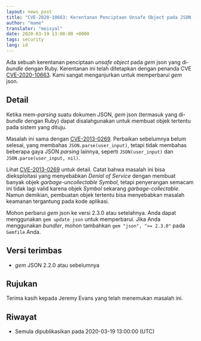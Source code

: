 ```yaml
---
layout: news_post
title: "CVE-2020-10663: Kerentanan Penciptaan Unsafe Object pada JSON (Perbaikan tambahan)"
author: "mame"
translator: "meisyal"
date: 2020-03-19 13:00:00 +0000
tags: security
lang: id
---
```


Ada sebuah kerentanan penciptaan *unsafe object* pada *gem* json yang di-*bundle*
dengan Ruby. Kerentanan ini telah ditetapkan dengan penanda CVE [CVE-2020-10663](https://cve.mitre.org/cgi-bin/cvename.cgi?name=CVE-2020-10663).
Kami sangat menganjurkan untuk memperbarui *gem* json.

## Detail

Ketika mem-*parsing* suatu dokumen JSON, *gem* json (termasuk yang di-*bundle*
dengan Ruby) dapat disalahgunakan untuk membuat objek tertentu pada sistem
yang dituju.

Masalah ini sama dengan [CVE-2013-0269](https://www.ruby-lang.org/en/news/2013/02/22/json-dos-cve-2013-0269/).
Perbaikan sebelumnya belum selesai, yang membahas `JSON.parse(user_input)`,
tetapi tidak membahas beberapa gaya JSON *parsing* lainnya, seperti
`JSON(user_input)` dan `JSON.parse(user_input, nil)`.

Lihat [CVE-2013-0269](https://www.ruby-lang.org/en/news/2013/02/22/json-dos-cve-2013-0269/)
untuk detail. Catat bahwa masalah ini bisa dieksploitasi yang menyebabkan
*Denial of Service* dengan membuat banyak objek *garbage-uncollectable Symbol*,
tetapi penyerangan semacam ini tidak lagi valid karena objek *Symbol* sekarang
*garbage-collectable*. Namun demikian, pembuatan objek tertentu bisa menyebabkan
masalah keamanan tergantung pada kode aplikasi.

Mohon perbarui *gem* json ke versi 2.3.0 atau setelahnya. Anda dapat menggunakan
`gem update json` untuk memperbarui. Jika Anda menggunakan *bundler*, mohon
tambahkan `gem "json", ">= 2.3.0"` pada `Gemfile` Anda.

## Versi terimbas

* *gem* JSON 2.2.0 atau sebelumnya

## Rujukan

Terima kasih kepada Jeremy Evans yang telah menemukan masalah ini.

## Riwayat

* Semula dipublikasikan pada 2020-03-19 13:00:00 (UTC)
